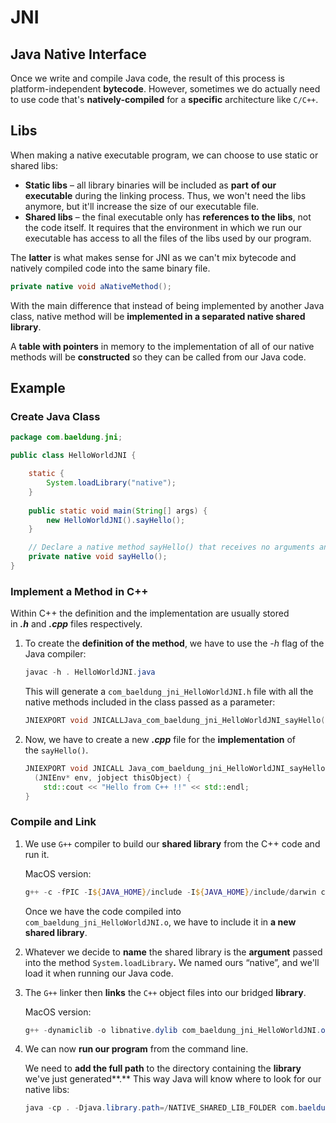 # JNI

## Java Native Interface

Once we write and compile Java code, the result of this process is platform-independent **bytecode**. However, sometimes we do actually need to use code that's **natively-compiled** for a **specific** architecture like `C/C++`.

## Libs

When making a native executable program, we can choose to use static or shared libs:

- **Static libs** – all library binaries will be included as **part** **of our executable** during the linking process. Thus, we won't need the libs anymore, but it'll increase the size of our executable file.
- **Shared libs** – the final executable only has **references to the libs**, not the code itself. It requires that the environment in which we run our executable has access to all the files of the libs used by our program.

The **latter** is what makes sense for JNI as we can't mix bytecode and natively compiled code into the same binary file.

```java
private native void aNativeMethod();
```

With the main difference that instead of being implemented by another Java class, native method will be **implemented in a separated native shared library**.

A **table with pointers** in memory to the implementation of all of our native methods will be **constructed** so they can be called from our Java code.

## Example

### Create Java Class

```java
package com.baeldung.jni;

public class HelloWorldJNI {

    static {
        System.loadLibrary("native");
    }
    
    public static void main(String[] args) {
        new HelloWorldJNI().sayHello();
    }

    // Declare a native method sayHello() that receives no arguments and returns void
    private native void sayHello();
}
```

### Implement a Method in C++

Within C++ the definition and the implementation are usually stored in ***.h*** and ***.cpp*** files respectively.

1. To create the **definition of the method**, we have to use the *-h* flag of the Java compiler:
    
    ```powershell
    javac -h . HelloWorldJNI.java
    ```
    
    This will generate a `com_baeldung_jni_HelloWorldJNI.h` file with all the native methods included in the class passed as a parameter:
    
    ```cpp
    JNIEXPORT void JNICALLJava_com_baeldung_jni_HelloWorldJNI_sayHello(JNIEnv *, jobject);
    ```
    
2. Now, we have to create a new ***.cpp*** file for the **implementation** of the `sayHello()`. 
    
    ```cpp
    JNIEXPORT void JNICALL Java_com_baeldung_jni_HelloWorldJNI_sayHello
      (JNIEnv* env, jobject thisObject) {
        std::cout << "Hello from C++ !!" << std::endl;
    }
    ```
    

### Compile and Link

1. We use `G++` compiler to build our **shared library** from the C++ code and run it.
    
    MacOS version:
    
    ```powershell
    g++ -c -fPIC -I${JAVA_HOME}/include -I${JAVA_HOME}/include/darwin com_baeldung_jni_HelloWorldJNI.cpp -o com_baeldung_jni_HelloWorldJNI.o
    ```
    
    Once we have the code compiled into `com_baeldung_jni_HelloWorldJNI.o`, we have to include it in **a new shared library**. 
    
2. Whatever we decide to **name** the shared library is the **argument** passed into the method `System.loadLibrary`**.** We named ours “native”, and we'll load it when running our Java code.
3. The `G++` linker then **links** the `C++` object files into our bridged **library**.
    
    MacOS version:
    
    ```powershell
    g++ -dynamiclib -o libnative.dylib com_baeldung_jni_HelloWorldJNI.o -lc
    ```
    
4. We can now **run our program** from the command line.
    
    We need to **add the full path** to the directory containing the **library** we've just generated**.** This way Java will know where to look for our native libs:
    
    ```powershell
    java -cp . -Djava.library.path=/NATIVE_SHARED_LIB_FOLDER com.baeldung.jni.HelloWorldJNI
    ```